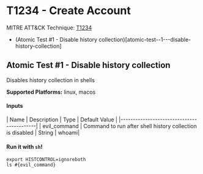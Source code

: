 # T1234 - Create Account
MITRE ATT&CK Technique: [T1234](https://attack.mitre.org/wiki/Technique/T1234)


- (Atomic Test #1 - Disable history collection)[atomic-test--1---disable-history-collection]

## Atomic Test #1 - Disable history collection
Disables history collection in shells

**Supported Platforms:** linux, macos


#### Inputs
| Name | Description | Type | Default Value | 
|-------------------------------------------|
    | evil_command | Command to run after shell history collection is disabled | String | whoami|

#### Run it with `sh`!
```
export HISTCONTROL=ignoreboth
ls #{evil_command}

```
